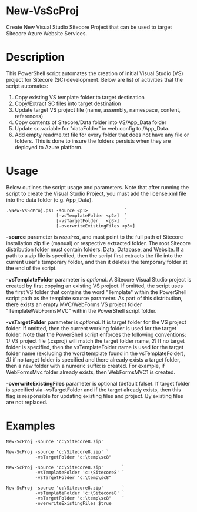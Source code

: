 # New-VsScProj
Create New Visual Studio Sitecore Project that can be used to target Sitecore Azure Website Services.

# Description #
This PowerShell script automates the creation of initial  Visual Studio (VS) project for Sitecore (SC) development.  Below are list of activities that the script automates:

1.  Copy existing VS template folder to target destination
2.  Copy/Extract SC files into target destination
3.  Update target VS project file (name, assembly, namespace, content, references) 
4.  Copy contents of Sitecore/Data folder into VS/App_Data folder
5.  Update sc.variable for "dataFolder" in web.config to /App_Data.  
6.  Add empty readme.txt file for every folder that does not have any file or folders.  This is done to insure the folders persists when they are deployed to Azure platform.

 
# Usage #
Below outlines the script usage and parameters.  Note that after running the script to create the Visual Studio Project, you must add the license.xml file into the data folder (e.g. App_Data).  


    .\New-VsScProj.ps1 -source <p1>              `
                       [-vsTemplateFolder <p2>]  `
                       [-vsTargetFolder   <p3>]  `
                       [-overwriteExistingFiles <p3>]

**-source** parameter is *required*, and must point to the full path of Sitecore installation zip file (manual) or respective extracted folder.  The root Sitecore distribution folder must contain folders: Data, Database, and Website.  If a path to a zip file is specified, then the script first extracts the file into the current user's temporary folder, and then it deletes the temporary folder at the end of the script.

**-vsTemplateFolder** parameter is *optional*.  A Sitecore Visual Studio project is created by first copying an existing VS project.  If omitted, the script uses the first VS folder that contains the word "Template" within the PowerShell script path as the template source parameter.  As part of this distribution, there exists an empty MVC/WebForms VS project folder "TemplateWebFormsMVC" within the PowerShell script folder.

**-vsTargetFolder** parameter is *optional*. It is target folder for the VS project folder.  If omitted, then the current working folder is used for the target folder.  Note that the PowerShell script enforces the following conventions: *1)* VS project file (.csproj) will match the target folder name, *2)* If no target folder is specified, then the vsTemplateFolder name is used for the target folder name (excluding the word template found in the vsTemplateFolder), *3)* if no target folder is specified and there already exists a target folder, then a new folder with a numeric suffix is created.  For example, if WebFormsMvc folder already exists, then WebFormsMVC1 is created.

**-overwriteExistingFiles** parameter is optional (default false).  If target folder is specified via -vsTargetFolder and if the target already exists, then this flag is responsible for updating existing files and project.  By existing files are not replaced.

# Examples #
    New-ScProj -source 'c:\Sitecore8.zip' 

    New-ScProj -source 'c:\Sitecore8.zip' `
               -vsTargetFolder "c:\temp\sc8"

    New-ScProj -source 'c:\Sitecore8.zip'       `
               -vsTemplateFolder 'c:\Sitecore8' `
               -vsTargetFolder "c:\temp\sc8"

    New-ScProj -source 'c:\Sitecore8.zip'       `
               -vsTemplateFolder 'c:\Sitecore8' `
               -vsTargetFolder "c:\temp\sc8"    `
               -overwriteExistingFiles $true


